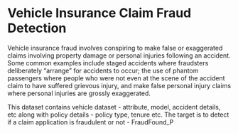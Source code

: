 # Vehicle Insurance Claim Fraud Detection


Vehicle insurance fraud involves conspiring to make false or exaggerated claims involving property damage or personal injuries following an accident. Some common examples include staged accidents where fraudsters deliberately “arrange” for accidents to occur; the use of phantom passengers where people who were not even at the scene of the accident claim to have suffered grievous injury, and make false personal injury claims where personal injuries are grossly exaggerated.


This dataset contains vehicle dataset - attribute, model, accident details, etc along with policy details - policy type, tenure etc. The target is to detect if a claim application is fraudulent or not - FraudFound_P
